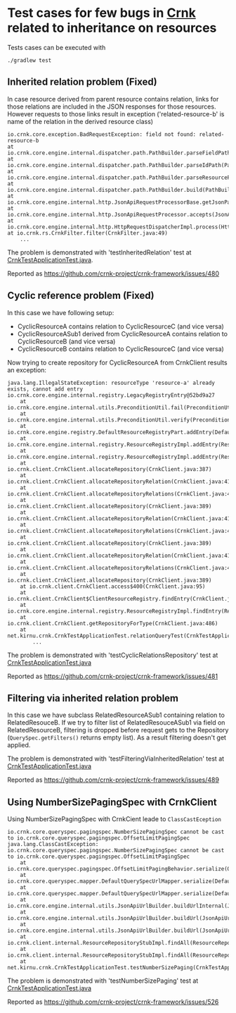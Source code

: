 Test cases for few bugs in [Crnk](https://github.com/crnk-project/crnk-framework) related to inheritance on resources
========================================================================================================================

Tests cases can be executed with
    
    ./gradlew test
    
Inherited relation problem (Fixed)
----------------------------------

In case resource derived from parent resource contains relation, links for those relations are included in the JSON 
responses for those resources. However requests to those links result in exception ('related-resource-b' is name of 
the relation in the derived resource class)

    io.crnk.core.exception.BadRequestException: field not found: related-resource-b
    at io.crnk.core.engine.internal.dispatcher.path.PathBuilder.parseFieldPath(PathBuilder.java:154)
    at io.crnk.core.engine.internal.dispatcher.path.PathBuilder.parseIdPath(PathBuilder.java:119)
    at io.crnk.core.engine.internal.dispatcher.path.PathBuilder.parseResourcePath(PathBuilder.java:113)
    at io.crnk.core.engine.internal.dispatcher.path.PathBuilder.build(PathBuilder.java:97)
    at io.crnk.core.engine.internal.http.JsonApiRequestProcessorBase.getJsonPath(JsonApiRequestProcessorBase.java:104)
    at io.crnk.core.engine.internal.http.JsonApiRequestProcessor.accepts(JsonApiRequestProcessor.java:85)
    at io.crnk.core.engine.internal.http.HttpRequestDispatcherImpl.process(HttpRequestDispatcherImpl.java:73)
    at io.crnk.rs.CrnkFilter.filter(CrnkFilter.java:49)
        ...
 
The problem is demonstrated with 'testInheritedRelation' test at [CrnkTestApplicationTest.java](src/test/java/net/kirnu/crnk/CrnkTestApplicationTest.java).

Reported as https://github.com/crnk-project/crnk-framework/issues/480

Cyclic reference problem (Fixed)
--------------------------------

In this case we have following setup: 

   - CyclicResourceA contains relation to CyclicResourceC (and vice versa)
   - CyclicResourceASub1 derived from CyclicResourceA contains relation to CyclicResourceB (and vice versa)
   - CyclicResourceB contains relation to CyclicResourceC (and vice versa)

Now trying to create repository for CyclicResourceA from CrnkClient results an exception:

    java.lang.IllegalStateException: resourceType 'resource-a' already exists, cannot add entry io.crnk.core.engine.internal.registry.LegacyRegistryEntry@52bd9a27
        at io.crnk.core.engine.internal.utils.PreconditionUtil.fail(PreconditionUtil.java:50)
        at io.crnk.core.engine.internal.utils.PreconditionUtil.verify(PreconditionUtil.java:131)
        at io.crnk.core.engine.registry.DefaultResourceRegistryPart.addEntry(DefaultResourceRegistryPart.java:47)
        at io.crnk.core.engine.internal.registry.ResourceRegistryImpl.addEntry(ResourceRegistryImpl.java:215)
        at io.crnk.core.engine.internal.registry.ResourceRegistryImpl.addEntry(ResourceRegistryImpl.java:54)
        at io.crnk.client.CrnkClient.allocateRepository(CrnkClient.java:387)
        at io.crnk.client.CrnkClient.allocateRepositoryRelation(CrnkClient.java:419)
        at io.crnk.client.CrnkClient.allocateRepositoryRelations(CrnkClient.java:408)
        at io.crnk.client.CrnkClient.allocateRepository(CrnkClient.java:389)
        at io.crnk.client.CrnkClient.allocateRepositoryRelation(CrnkClient.java:419)
        at io.crnk.client.CrnkClient.allocateRepositoryRelations(CrnkClient.java:408)
        at io.crnk.client.CrnkClient.allocateRepository(CrnkClient.java:389)
        at io.crnk.client.CrnkClient.allocateRepositoryRelation(CrnkClient.java:419)
        at io.crnk.client.CrnkClient.allocateRepositoryRelations(CrnkClient.java:408)
        at io.crnk.client.CrnkClient.allocateRepository(CrnkClient.java:389)
        at io.crnk.client.CrnkClient.access$400(CrnkClient.java:95)
        at io.crnk.client.CrnkClient$ClientResourceRegistry.findEntry(CrnkClient.java:648)
        at io.crnk.core.engine.internal.registry.ResourceRegistryImpl.findEntry(ResourceRegistryImpl.java:75)
        at io.crnk.client.CrnkClient.getRepositoryForType(CrnkClient.java:486)
        at net.kirnu.crnk.CrnkTestApplicationTest.relationQueryTest(CrnkTestApplicationTest.java:57)
            ...   

The problem is demonstrated with 'testCyclicRelationsRepository' test at [CrnkTestApplicationTest.java](src/test/java/net/kirnu/crnk/CrnkTestApplicationTest.java)

Reported as https://github.com/crnk-project/crnk-framework/issues/481

Filtering via inherited relation problem
----------------------------------------

In this case we have subclass RelatedResourceASub1 containing relation to RelatedResouceB. If we try to filter list of 
RelatedResouceASub1 via field on RelatedResourceB, filtering is dropped before request gets to the Repository (`QuerySpec.getFilters()` returns empty list). As a
result filtering doesn't get applied.

The problem is demonstrated with 'testFilteringViaInheritedRelation' test at [CrnkTestApplicationTest.java](src/test/java/net/kirnu/crnk/CrnkTestApplicationTest.java)

Reported as https://github.com/crnk-project/crnk-framework/issues/489

Using NumberSizePagingSpec with CrnkClient
------------------------------------------

Using NumberSizePagingSpec with CrnkCient leade to `ClassCastEception`

    io.crnk.core.queryspec.pagingspec.NumberSizePagingSpec cannot be cast to io.crnk.core.queryspec.pagingspec.OffsetLimitPagingSpec
    java.lang.ClassCastException: io.crnk.core.queryspec.pagingspec.NumberSizePagingSpec cannot be cast to io.crnk.core.queryspec.pagingspec.OffsetLimitPagingSpec
        at io.crnk.core.queryspec.pagingspec.OffsetLimitPagingBehavior.serialize(OffsetLimitPagingBehavior.java:15)
        at io.crnk.core.queryspec.mapper.DefaultQuerySpecUrlMapper.serialize(DefaultQuerySpecUrlMapper.java:289)
        at io.crnk.core.queryspec.mapper.DefaultQuerySpecUrlMapper.serialize(DefaultQuerySpecUrlMapper.java:242)
        at io.crnk.core.engine.internal.utils.JsonApiUrlBuilder.buildUrlInternal(JsonApiUrlBuilder.java:87)
        at io.crnk.core.engine.internal.utils.JsonApiUrlBuilder.buildUrl(JsonApiUrlBuilder.java:45)
        at io.crnk.core.engine.internal.utils.JsonApiUrlBuilder.buildUrl(JsonApiUrlBuilder.java:36)
        at io.crnk.client.internal.ResourceRepositoryStubImpl.findAll(ResourceRepositoryStubImpl.java:122)
        at io.crnk.client.internal.ResourceRepositoryStubImpl.findAll(ResourceRepositoryStubImpl.java:26)
        at net.kirnu.crnk.CrnkTestApplicationTest.testNumberSizePaging(CrnkTestApplicationTest.java:168)

The problem is demonstrated with 'testNumberSizePaging' test at [CrnkTestApplicationTest.java](src/test/java/net/kirnu/crnk/CrnkTestApplicationTest.java)

Reported as https://github.com/crnk-project/crnk-framework/issues/526
